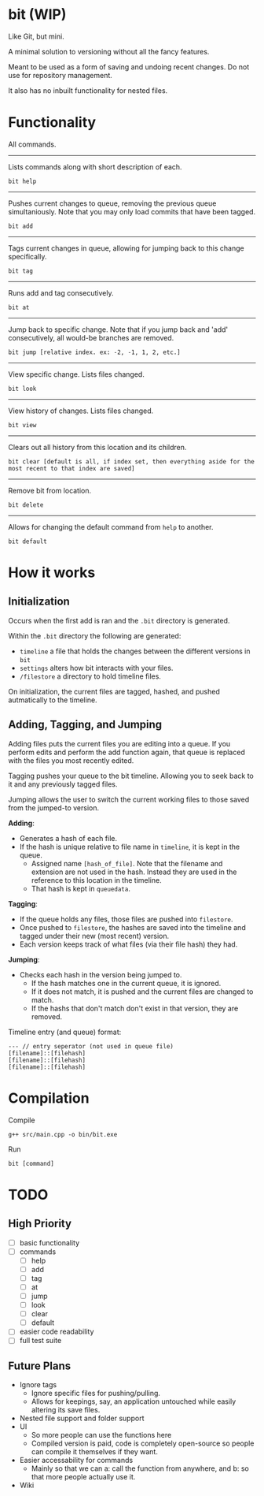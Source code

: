 # bit (WIP)
 Like Git, but mini.

A minimal solution to versioning without all the fancy features. 

Meant to be used as a form of saving and undoing recent changes. Do not use for repository management.

It also has no inbuilt functionality for nested files.

# Functionality

All commands.

----

Lists commands along with short description of each.
```
bit help
```

----

Pushes current changes to queue, removing the previous queue simultaniously. Note that you may only load commits that have been tagged.
```
bit add
```

----

Tags current changes in queue, allowing for jumping back to this change specifically.
```
bit tag
```

----

Runs add and tag consecutively.
```
bit at
```

----

Jump back to specific change. Note that if you jump back and 'add' consecutively, all would-be branches are removed. 
```
bit jump [relative index. ex: -2, -1, 1, 2, etc.]
```

----

View specific change. Lists files changed.
```
bit look
```

----

View history of changes. Lists files changed.
```
bit view
```

----

Clears out all history from this location and its children.
```
bit clear [default is all, if index set, then everything aside for the most recent to that index are saved]
```

----

Remove bit from location.
```
bit delete
```

----

Allows for changing the default command from `help` to another. 
```
bit default
```

# How it works

## Initialization

Occurs when the first add is ran and the `.bit` directory is generated.

Within the `.bit` directory the following are generated:
- `timeline` a file that holds the changes between the different versions in `bit`
- `settings` alters how bit interacts with your files.
- `/filestore` a directory to hold timeline files.

On initialization, the current files are tagged, hashed, and pushed autmatically to the timeline.

## Adding, Tagging, and Jumping

Adding files puts the current files you are editing into a queue. If you perform edits and perform the add function again, that queue is replaced with the files you most recently edited.

Tagging pushes your queue to the bit timeline. Allowing you to seek back to it and any previously tagged files.

Jumping allows the user to switch the current working files to those saved from the jumped-to version.

**Adding**:
- Generates a hash of each file.
- If the hash is unique relative to file name in `timeline`, it is kept in the queue.
  - Assigned name `[hash_of_file]`. Note that the filename and extension are not used in the hash. Instead they are used in the reference to this location in the timeline.
  - That hash is kept in `queuedata`.

**Tagging**:
- If the queue holds any files, those files are pushed into `filestore`.
- Once pushed to `filestore`, the hashes are saved into the timeline and tagged under their new (most recent) version.
- Each version keeps track of what files (via their file hash) they had.

**Jumping**:
- Checks each hash in the version being jumped to.
  - If the hash matches one in the current queue, it is ignored. 
  - If it does not match, it is pushed and the current files are changed to match.
  - If the hashs that don't match don't exist in that version, they are removed.

Timeline entry (and queue) format:
```
--- // entry seperator (not used in queue file)
[filename]::[filehash]
[filename]::[filehash]
[filename]::[filehash]
```



# Compilation

Compile
```
g++ src/main.cpp -o bin/bit.exe
```

Run
```
bit [command]
```

# TODO

## High Priority

- [ ] basic functionality
- [ ] commands
  - [ ] help
  - [ ] add
  - [ ] tag
  - [ ] at
  - [ ] jump
  - [ ] look
  - [ ] clear
  - [ ] default
- [ ] easier code readability
- [ ] full test suite

## Future Plans

- Ignore tags
  - Ignore specific files for pushing/pulling.
  - Allows for keepings, say, an application untouched while easily altering its save files.
- Nested file support and folder support
- UI
  - So more people can use the functions here
  - Compiled version is paid, code is completely open-source so people can compile it themselves if they want.
- Easier accessability for commands
  - Mainly so that we can a: call the function from anywhere, and b: so that more people actually use it. 
- Wiki
